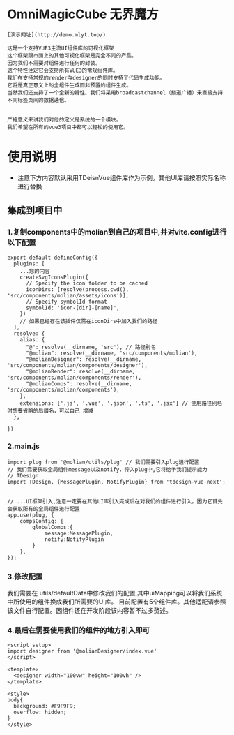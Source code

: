 # OmniMagicCube 无界魔方
```
[演示网址](http://demo.mlyt.top/)
```
```
这是一个支持VUE3主流UI组件库的可视化框架
这个框架跟市面上的其他可视化框架是完全不同的产品。
因为我们不需要对组件进行任何的封装。
这个特性注定它会支持所有VUE3的常规组件库。
我们在支持常规的render与designer的同时支持了代码生成功能。
它将是真正意义上的全组件生成而非预置的组件生成。
当然我们还支持了一个全新的特性。我们将采用broadcastchannel（频道广播）来直接支持不同标签页间的数据通信。


严格意义来讲我们对他的定义是系统的一个模块。
我们希望在所有的vue3项目中都可以轻松的使用它。
```

# 使用说明

- 注意下方内容默认采用TDeisnVue组件库作为示例。其他UI库请按照实际名称进行替换

## 集成到项目中

### 1.复制components中的molian到自己的项目中,并对vite.config进行以下配置

```
export default defineConfig({
  plugins: [
    ...您的内容
    createSvgIconsPlugin({
      // Specify the icon folder to be cached
      iconDirs: [resolve(process.cwd(), 'src/components/molian/assets/icons')],
      // Specify symbolId format
      symbolId: 'icon-[dir]-[name]',
    })
    // 如果已经存在该插件仅需在iconDirs中加入我们的路径
  ],
  resolve: {
    alias: {
      "@": resolve(__dirname, 'src'), // 路径别名
      "@molian": resolve(__dirname, 'src/components/molian'),
      "@molianDesigner": resolve(__dirname, 'src/components/molian/components/designer'),
      "@molianRender": resolve(__dirname, 'src/components/molian/components/render'),
      "@molianComps": resolve(__dirname, 'src/components/molian/components'),
    },
    extensions: ['.js', '.vue', '.json', '.ts', '.jsx'] // 使用路径别名时想要省略的后缀名，可以自己 增减
  },

})

```
### 2.main.js
```
import plug from '@molian/utils/plug' // 我们需要引入plug进行配置
// 我们需要获取全局组件message以及notify，传入plug中,它将给予我们提示能力
// TDesign
import TDesign, {MessagePlugin, NotifyPlugin} from 'tdesign-vue-next';


// ...UI框架引入,注意一定要在其他UI库引入完成后在对我们的组件进行引入。因为它首先会获取所有的全局组件进行配置
app.use(plug, {
    compsConfig: {
        globalComps:{
            message:MessagePlugin,
            notify:NotifyPlugin
        }
    },
});
```

### 3.修改配置
我们需要在 utils/defaultData中修改我们的配置,其中uiMapping可以将我们系统中所使用的组件换成我们所需要的UI库。
目前配置有5个组件库。其他适配请参照该文件自行配置。因组件还在开发阶段该内容暂不过多赘述。

### 4.最后在需要使用我们的组件的地方引入即可
```
<script setup>
import designer from '@molianDesigner/index.vue'
</script>

<template>
  <designer width="100vw" height="100vh" />
</template>

<style>
body{
  background: #F9F9F9;
  overflow: hidden;
}
</style>

```
